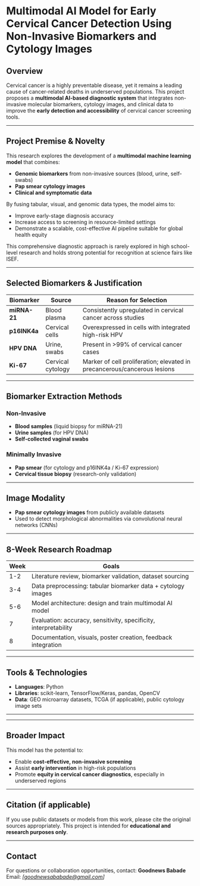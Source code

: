 # Multimodal AI Model for Early Cervical Cancer Detection Using Non-Invasive Biomarkers and Cytology Images

## Overview
Cervical cancer is a highly preventable disease, yet it remains a leading cause of cancer-related deaths in underserved populations. This project proposes a **multimodal AI-based diagnostic system** that integrates non-invasive molecular biomarkers, cytology images, and clinical data to improve the **early detection and accessibility** of cervical cancer screening tools.

---

##  Project Premise & Novelty

This research explores the development of a **multimodal machine learning model** that combines:
- **Genomic biomarkers** from non-invasive sources (blood, urine, self-swabs)
- **Pap smear cytology images**
- **Clinical and symptomatic data**

By fusing tabular, visual, and genomic data types, the model aims to:
- Improve early-stage diagnosis accuracy
- Increase access to screening in resource-limited settings
- Demonstrate a scalable, cost-effective AI pipeline suitable for global health equity

This comprehensive diagnostic approach is rarely explored in high school-level research and holds strong potential for recognition at science fairs like ISEF.

---

## Selected Biomarkers & Justification

| Biomarker    | Source             | Reason for Selection |
|--------------|--------------------|-----------------------|
| **miRNA-21** | Blood plasma       | Consistently upregulated in cervical cancer across studies |
| **p16INK4a** | Cervical cells     | Overexpressed in cells with integrated high-risk HPV |
| **HPV DNA**  | Urine, swabs       | Present in >99% of cervical cancer cases |
| **Ki-67**    | Cervical cytology  | Marker of cell proliferation; elevated in precancerous/cancerous lesions |

---

## Biomarker Extraction Methods

### Non-Invasive
- **Blood samples** (liquid biopsy for miRNA-21)
- **Urine samples** (for HPV DNA)
- **Self-collected vaginal swabs**

### Minimally Invasive
- **Pap smear** (for cytology and p16INK4a / Ki-67 expression)
- **Cervical tissue biopsy** (research-only validation)

---

## Image Modality

- **Pap smear cytology images** from publicly available datasets
- Used to detect morphological abnormalities via convolutional neural networks (CNNs)

---

## 8-Week Research Roadmap

| Week | Goals |
|------|-------|
| 1-2  | Literature review, biomarker validation, dataset sourcing |
| 3-4  | Data preprocessing: tabular biomarker data + cytology images |
| 5-6  | Model architecture: design and train multimodal AI model |
| 7    | Evaluation: accuracy, sensitivity, specificity, interpretability |
| 8    | Documentation, visuals, poster creation, feedback integration |

---

## Tools & Technologies

- **Languages**: Python
- **Libraries**: scikit-learn, TensorFlow/Keras, pandas, OpenCV
- **Data**: GEO microarray datasets, TCGA (if applicable), public cytology image sets

---


---

## Broader Impact

This model has the potential to:
- Enable **cost-effective, non-invasive screening**
- Assist **early intervention** in high-risk populations
- Promote **equity in cervical cancer diagnostics**, especially in underserved regions

---

## Citation (if applicable)

If you use public datasets or models from this work, please cite the original sources appropriately. This project is intended for **educational and research purposes only**.

---

## Contact
For questions or collaboration opportunities, contact:
**Goodnews Babade**  
Email: *[goodnewsababade@gmail.com]*  


